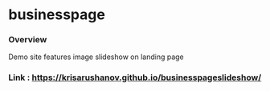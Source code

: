 # businesspage

### Overview
Demo site features image slideshow on landing page

### Link : https://krisarushanov.github.io/businesspageslideshow/
